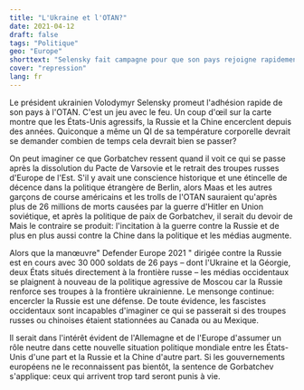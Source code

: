 ```yaml
---
title: "L'Ukraine et l'OTAN?"
date: 2021-04-12
draft: false
tags: "Politique"
geo: "Europe"
shorttext: "Selensky fait campagne pour que son pays rejoigne rapidement l'OTAN. L'incendiaire joue avec le feu!"
cover: "repression"
lang: fr
---
```


Le président ukrainien Volodymyr Selensky promeut l'adhésion rapide de son pays à l'OTAN. C'est un jeu avec le feu. Un coup d'œil sur la carte montre que les États-Unis agressifs, la Russie et la Chine encerclent depuis des années. Quiconque a même un QI de sa température corporelle devrait se demander combien de temps cela devrait bien se passer?

On peut imaginer ce que Gorbatchev ressent quand il voit ce qui se passe après la dissolution du Pacte de Varsovie et le retrait des troupes russes d'Europe de l'Est. S'il y avait une conscience historique et une étincelle de décence dans la politique étrangère de Berlin, alors Maas et les autres garçons de course américains et les trolls de l'OTAN sauraient qu'après plus de 26 millions de morts causées par la guerre d'Hitler en Union soviétique, et après la politique de paix de Gorbatchev, il serait du devoir de Mais le contraire se produit: l'incitation à la guerre contre la Russie et de plus en plus aussi contre la Chine dans la politique et les médias augmente.

Alors que la manœuvre" Defender Europe 2021 " dirigée contre la Russie est en cours avec 30 000 soldats de 26 pays – dont l'Ukraine et la Géorgie, deux États situés directement à la frontière russe – les médias occidentaux se plaignent à nouveau de la politique agressive de Moscou car la Russie renforce ses troupes à la frontière ukrainienne. Le mensonge continue: encercler la Russie est une défense. De toute évidence, les fascistes occidentaux sont incapables d'imaginer ce qui se passerait si des troupes russes ou chinoises étaient stationnées au Canada ou au Mexique.

Il serait dans l'intérêt évident de l'Allemagne et de l'Europe d'assumer un rôle neutre dans cette nouvelle situation politique mondiale entre les États-Unis d'une part et la Russie et la Chine d'autre part. Si les gouvernements européens ne le reconnaissent pas bientôt, la sentence de Gorbatchev s'applique: ceux qui arrivent trop tard seront punis à vie.
